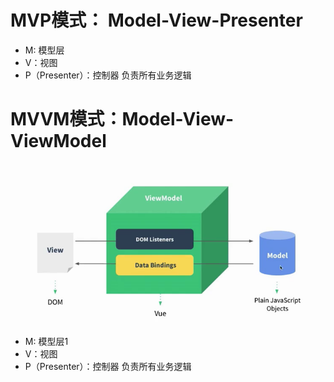 # MVP模式： Model-View-Presenter
* M: 模型层
* V：视图
* P（Presenter）：控制器  负责所有业务逻辑

# MVVM模式：Model-View-ViewModel
![RUNOOB 图标](./picture/vue_001.png)
* M: 模型层1
* V：视图
* P（Presenter）：控制器  负责所有业务逻辑
